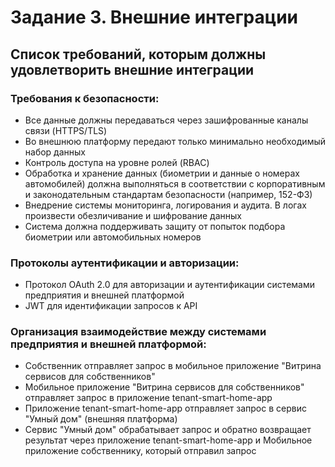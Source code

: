 # Задание 3. Внешние интеграции

## Список требований, которым должны удовлетворить внешние интеграции

### Требования к безопасности:
- Все данные должны передаваться через зашифрованные каналы связи (HTTPS/TLS)
- Во внешнюю платформу передают только минимально необходимый набор данных
- Контроль доступа на уровне ролей (RBAC)
- Обработка и хранение данных (биометрии и данные о номерах автомобилей) должна выполняться в соответствии с корпоративным и законодательным стандартам безопасности (например, 152-ФЗ)
- Внедрение системы мониторинга, логирования и аудита. В логах произвести обезличивание и шифрование данных
- Система должна поддерживать защиту от попыток подбора биометрии или автомобильных номеров

### Протоколы аутентификации и авторизации:
- Протокол OAuth 2.0 для авторизации и аутентификации системами предприятия и внешней платформой
- JWT для идентификации запросов к API

### Организация взаимодействие между системами предприятия и внешней платформой:
- Собственник отправляет запрос в мобильное приложение "Витрина сервисов для собственников"
- Мобильное приложение "Витрина сервисов для собственников" отправляет запрос в приложение tenant-smart-home-app
- Приложение tenant-smart-home-app отправляет запрос в сервис "Умный дом" (внешняя платформа)
- Сервис "Умный дом" обрабатывает запрос и обратно возвращает результат через приложение tenant-smart-home-app и Мобильное приложение собственнику, который отправил запрос
